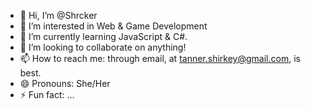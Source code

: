 - 👋 Hi, I’m @Shrcker
- 👀 I’m interested in Web & Game Development
- 🌱 I’m currently learning JavaScript & C#.
- 💞️ I’m looking to collaborate on anything!
- 📫 How to reach me: through email, at tanner.shirkey@gmail.com, is best.
- 😄 Pronouns: She/Her
- ⚡ Fun fact: ...

<!---
Shrcker/Shrcker is a ✨ special ✨ repository because its `README.md` (this file) appears on your GitHub profile.
You can click the Preview link to take a look at your changes.
--->

